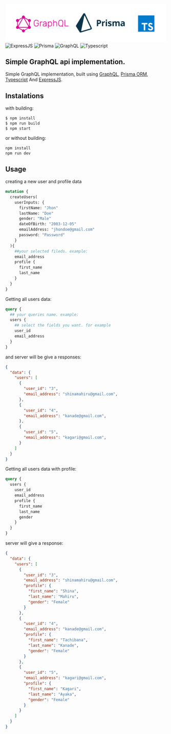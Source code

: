 ![This is an image](./banner.png)
![ExpressJS](https://img.shields.io/badge/Express.js-404D59?style=for-the-badge)
![Prisma](https://img.shields.io/badge/Prisma-3982CE?style=for-the-badge&logo=Prisma&logoColor=white)
![GraphQL](https://img.shields.io/badge/-GraphQL-E10098?style=for-the-badge&logo=graphql&logoColor=white)
![Typescript](https://img.shields.io/badge/TypeScript-007ACC?style=for-the-badge&logo=typescript&logoColor=white)
## Simple GraphQL api implementation.
Simple GraphQL implementation, built using [GraphQL](https://graphql.org), [Prisma ORM](https://prisma.io), [Typescript](https://www.typescriptlang.org/) And [ExpressJS](https://expressjs.com/).

## Instalations
with building: 
```shell
$ npm install
$ npm run build
$ npm start
```
or without building: 
```shell
npm install
npm run dev
```
## Usage
creating a new user and profile data
```graphql
mutation {
  createUsers(
    userInputs: {
      firstName: "Jhon" 
      lastName: "Doe" 
      gender: "Male" 
      dateOfBirth: "2003-12-05" 
      emailAddress: "jhondoe@gmail.com" 
      password: "Password" 
    }
  ){
    ##your selected fileds. example:
    email_address
    profile {
      first_name
      last_name
    }
  }
}
```
Getting all users data:
```graphql
query {
  ## your queries name. example: 
  users {
    ## select the fields you want. for example
    user_id
    email_address
  }
}
```
and server will be give a responses: 
```json
{
  "data": {
    "users": [
      {
        "user_id": "3",
        "email_address": "shinamahiru@gmail.com",
      },
      {
        "user_id": "4",
        "email_address": "kanade@gmail.com",
      },
      {
        "user_id": "5",
        "email_address": "kagari@gmail.com",
      }
    ]
  }
}
```

Getting all users data with profile: 
```graphql
query {
  users {
    user_id
    email_address
    profile {
      first_name
      last_name
      gender
    }
  }
}
```
server will give a response:
```json
{
  "data": {
    "users": [
      {
        "user_id": "3",
        "email_address": "shinamahiru@gmail.com",
        "profile": {
          "first_name": "Shina",
          "last_name": "Mahiru",
          "gender": "Female"
        }
      },
      {
        "user_id": "4",
        "email_address": "kanade@gmail.com",
        "profile": {
          "first_name": "Tachibana",
          "last_name": "Kanade",
          "gender": "Female"
        }
      },
      {
        "user_id": "5",
        "email_address": "kagari@gmail.com",
        "profile": {
          "first_name": "Kagari",
          "last_name": "Ayaka",
          "gender": "Female"
        }
      }
    ]
  }
}
```